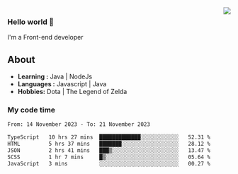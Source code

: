 <img align='right' src="https://github-readme-stats.vercel.app/api?username=jumodada&show_icons=true&theme=vue">

### Hello world 👋

I'm a Front-end developer 
    
## About
-  **Learning :** Java | NodeJs
-  **Languages :** Javascript | Java
-  **Hobbies:** Dota | The Legend of Zelda

### My code time

<!--START_SECTION:waka-->

```txt
From: 14 November 2023 - To: 21 November 2023

TypeScript   10 hrs 27 mins  █████████████░░░░░░░░░░░░   52.31 %
HTML         5 hrs 37 mins   ███████░░░░░░░░░░░░░░░░░░   28.12 %
JSON         2 hrs 41 mins   ███▒░░░░░░░░░░░░░░░░░░░░░   13.47 %
SCSS         1 hr 7 mins     █▒░░░░░░░░░░░░░░░░░░░░░░░   05.64 %
JavaScript   3 mins          ░░░░░░░░░░░░░░░░░░░░░░░░░   00.27 %
```

<!--END_SECTION:waka-->
